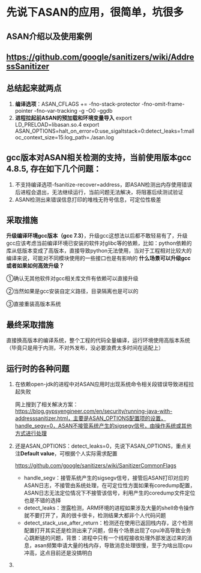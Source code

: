 # 先说下ASAN的应用，很简单，坑很多

## ASAN介绍以及使用案例

## https://github.com/google/sanitizers/wiki/AddressSanitizer

## 总结起来就两点
1. **编译选项**：ASAN_CFLAGS += -fno-stack-protector -fno-omit-frame-pointer -fno-var-tracking -g -O0 -ggdb
2. **进程拉起前ASAN的预加载和环境变量导入**
   export LD_PRELOAD=libasan.so.4
   export ASAN_OPTIONS=halt_on_error=0:use_sigaltstack=0:detect_leaks=1:malloc_context_size=15:log_path=./asan.log

## gcc版本对ASAN相关检测的支持，当前使用版本gcc 4.8.5, 存在如下几个问题：

1. 不支持编译选项-fsanitize-recover=address，即ASAN检测出内存使用错误后进程会退出，无法继续运行，当前问题无法解决，将阻塞后续测试验证
2. ASAN检测出来错误信息打印的堆栈无符号信息，可定位性极差

## 采取措施

**升级编译环境gcc版本（gcc 7.3）**，升级gcc这想法以后都不敢轻易有了，升级gcc应该考虑当前编译环境已安装的软件对glibc等的依赖，比如：python依赖的库从低版本变成了高版本，直接导致python无法使用，当对于工程相对比较大的编译来说，可能对不同模块使用的一些接口也是有影响的
**什么场景可以升级gcc或者如果如何高效升级？**

①确认无其他软件对gcc相关库文件有依赖可以直接升级

②当然如果是gcc安装自定义路径，目录隔离也是可以的

③直接重装高版本系统

## 最终采取措施

直接换高版本的编译系统，整个工程的代码全量编译，运行环境使用高版本系统（毕竟只是用于内测，不对外发布，没必要浪费太多时间在适配上）

## 运行时的各种问题

1. 在依赖open-jdk的进程中对ASAN应用时出现系统命令相关段错误导致进程拉起失败

   网上搜到了相关解决方案：https://blog.gypsyengineer.com/en/security/running-java-with-addresssanitizer.html，主要是ASAN_OPTIONS配置项的设置，handle_segv=0，ASAN不接管系统产生的sigsegv信号，由操作系统或其他方式进行处理

2. 还是ASAN_OPTIONS：detect_leaks=0，先说下ASAN_OPTIONS，重点关注**Default value**，可根据个人实际需求配置

   https://github.com/google/sanitizers/wiki/SanitizerCommonFlags

   - handle_segv：接管系统产生的sigsegv信号，接管后ASAN打印对应的ASAN日志，不接管由系统处理，在可定位性方面如果有coredump配置，ASAN日志无法定位情况下不接管该信号，利用产生的coredump文件定位也是不错的选择
   - detect_leaks：泄露检测，ARM环境的进程如果涉及大量的shell命令操作就不要打开了，真的很卡很卡，检测结果大都非个人代码问题
   - detect_stack_use_after_return：检测还在使用已返回栈内存，这个检测配置打开其实还是检测出来了问题，但有个场景出现了cpu冲高导致业务心跳断链的问题，背景：进程中只有一个线程接收处理外部发送过来的消息，asan频繁申请大量的栈内存，导致消息处理很慢，至于为啥出现cpu冲高，这点目前还是没搞明白

3. ​	